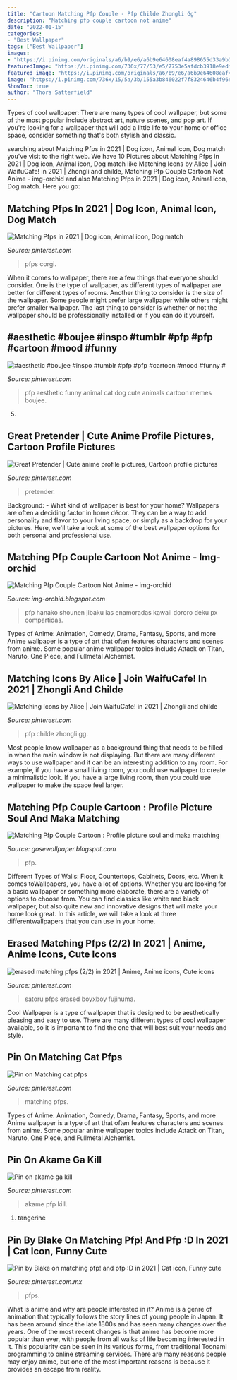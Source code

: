 ```yaml
---
title: "Cartoon Matching Pfp Couple - Pfp Childe Zhongli Gg"
description: "Matching pfp couple cartoon not anime"
date: "2022-01-15"
categories:
- "Best Wallpaper"
tags: ["Best Wallpaper"]
images:
- "https://i.pinimg.com/originals/a6/b9/e6/a6b9e64608eaf4a898655d33a9b1ebcc.jpg"
featuredImage: "https://i.pinimg.com/736x/77/53/e5/7753e5afdcb3918e9edf48f65ea9e413.jpg"
featured_image: "https://i.pinimg.com/originals/a6/b9/e6/a6b9e64608eaf4a898655d33a9b1ebcc.jpg"
image: "https://i.pinimg.com/736x/15/5a/3b/155a3b846022f7f8324646b4f96e6e53.jpg"
ShowToc: true
author: "Thora Satterfield"
---
```



Types of cool wallpaper:
There are many types of cool wallpaper, but some of the most popular include abstract art, nature scenes, and pop art. If you're looking for a wallpaper that will add a little life to your home or office space, consider something that's both stylish and classic.

	

		
searching about Matching Pfps in 2021 | Dog icon, Animal icon, Dog match you've visit to the right web. We have 10 Pictures about Matching Pfps in 2021 | Dog icon, Animal icon, Dog match like Matching Icons by Alice | Join WaifuCafe! in 2021 | Zhongli and childe, Matching Pfp Couple Cartoon Not Anime - img-orchid and also Matching Pfps in 2021 | Dog icon, Animal icon, Dog match. Here you go:
		
    
## Matching Pfps In 2021 | Dog Icon, Animal Icon, Dog Match

<img loading=lazy src="https://i.pinimg.com/736x/96/e0/86/96e086d93499c9e450eac1300f5817a8.jpg" onerror="this.onerror=null;this.src='https://tse4.mm.bing.net/th?id=OIP.-F2Iv5NvnVKjkSs6fG8fFwHaHa&amp;pid=15.1';" alt="Matching Pfps in 2021 | Dog icon, Animal icon, Dog match">

_Source: pinterest.com_

>pfps corgi. 

	

When it comes to wallpaper, there are a few things that everyone should consider. One is the type of wallpaper, as different types of wallpaper are better for different types of rooms. Another thing to consider is the size of the wallpaper. Some people might prefer large wallpaper while others might prefer smaller wallpaper. The last thing to consider is whether or not the wallpaper should be professionally installed or if you can do it yourself.

    
## #aesthetic #boujee #inspo #tumblr #pfp #pfp #cartoon #mood #funny #

<img loading=lazy src="https://i.pinimg.com/736x/61/65/c5/6165c59560435df9aa7bc1d42108e0e0.jpg" onerror="this.onerror=null;this.src='https://tse1.mm.bing.net/th?id=OIP.fuEVRbOltN-0v1C9UbH83gHaHa&amp;pid=15.1';" alt="#aesthetic #boujee #inspo #tumblr #pfp #pfp #cartoon #mood #funny #">

_Source: pinterest.com_

>pfp aesthetic funny animal cat dog cute animals cartoon memes boujee. 

	

5.

    
## Great Pretender | Cute Anime Profile Pictures, Cartoon Profile Pictures

<img loading=lazy src="https://i.pinimg.com/736x/21/bf/0e/21bf0eb4e1cc37026142b55583fd47b4.jpg" onerror="this.onerror=null;this.src='https://tse4.mm.bing.net/th?id=OIP.6NiqolKEbzKOXbvecLXbDAHaEK&amp;pid=15.1';" alt="Great Pretender | Cute anime profile pictures, Cartoon profile pictures">

_Source: pinterest.com_

>pretender. 

	

Background: - What kind of wallpaper is best for your home?
Wallpapers are often a deciding factor in home décor. They can be a way to add personality and flavor to your living space, or simply as a backdrop for your pictures. Here, we'll take a look at some of the best wallpaper options for both personal and professional use.

    
## Matching Pfp Couple Cartoon Not Anime - Img-orchid

<img loading=lazy src="https://i.pinimg.com/originals/a6/b9/e6/a6b9e64608eaf4a898655d33a9b1ebcc.jpg" onerror="this.onerror=null;this.src='https://tse4.mm.bing.net/th?id=OIP.p7cVp5mU6rcmBmVZI-xNzwAAAA&amp;pid=15.1';" alt="Matching Pfp Couple Cartoon Not Anime - img-orchid">

_Source: img-orchid.blogspot.com_

>pfp hanako shounen jibaku ias enamoradas kawaii dororo deku px compartidas. 

	

Types of Anime: Animation, Comedy, Drama, Fantasy, Sports, and more
Anime wallpaper is a type of art that often features characters and scenes from anime. Some popular anime wallpaper topics include Attack on Titan, Naruto, One Piece, and Fullmetal Alchemist.

    
## Matching Icons By Alice | Join WaifuCafe! In 2021 | Zhongli And Childe

<img loading=lazy src="https://i.pinimg.com/736x/12/08/98/12089890d41eff39d4f8c1a51e59bde2.jpg" onerror="this.onerror=null;this.src='https://tse3.mm.bing.net/th?id=OIP.wrFP1yz1Yh4zz4eSyYyCCAHaHa&amp;pid=15.1';" alt="Matching Icons by Alice | Join WaifuCafe! in 2021 | Zhongli and childe">

_Source: pinterest.com_

>pfp childe zhongli gg. 

	

Most people know wallpaper as a background thing that needs to be filled in when the main window is not displaying. But there are many different ways to use wallpaper and it can be an interesting addition to any room. For example, if you have a small living room, you could use wallpaper to create a minimalistic look. If you have a large living room, then you could use wallpaper to make the space feel larger.

    
## Matching Pfp Couple Cartoon : Profile Picture Soul And Maka Matching

<img loading=lazy src="https://i.pinimg.com/474x/3c/c5/19/3cc519066f59d845d2efdcca530ffe66.jpg" onerror="this.onerror=null;this.src='https://tse3.mm.bing.net/th?id=OIP.6XKEQpniY0lQNjSU-omsOwAAAA&amp;pid=15.1';" alt="Matching Pfp Couple Cartoon : Profile picture soul and maka matching">

_Source: gosewallpaper.blogspot.com_

>pfp. 

	

Different Types of Walls: Floor, Countertops, Cabinets, Doors, etc.
When it comes toWallpapers, you have a lot of options. Whether you are looking for a basic wallpaper or something more elaborate, there are a variety of options to choose from. You can find classics like white and black wallpaper, but also quite new and innovative designs that will make your home look great. In this article, we will take a look at three differentwallpapers that you can use in your home.

    
## Erased Matching Pfps (2/2) In 2021 | Anime, Anime Icons, Cute Icons

<img loading=lazy src="https://i.pinimg.com/736x/15/5a/3b/155a3b846022f7f8324646b4f96e6e53.jpg" onerror="this.onerror=null;this.src='https://tse1.mm.bing.net/th?id=OIP.L7oXzKSLWYtvJzG1_LtzzAHaHa&amp;pid=15.1';" alt="erased matching pfps (2/2) in 2021 | Anime, Anime icons, Cute icons">

_Source: pinterest.com_

>satoru pfps erased boyxboy fujinuma. 

	

Cool Wallpaper is a type of wallpaper that is designed to be aesthetically pleasing and easy to use. There are many different types of cool wallpaper available, so it is important to find the one that will best suit your needs and style.

    
## Pin On Matching Cat Pfps

<img loading=lazy src="https://i.pinimg.com/736x/93/12/12/931212ce05a27d971a16d90ef1da72a3.jpg" onerror="this.onerror=null;this.src='https://tse1.mm.bing.net/th?id=OIP.9PInJ6js5r0XlybM6x1jMAHaHa&amp;pid=15.1';" alt="Pin on Matching cat pfps">

_Source: pinterest.com_

>matching pfps. 

	

Types of Anime: Animation, Comedy, Drama, Fantasy, Sports, and more
Anime wallpaper is a type of art that often features characters and scenes from anime. Some popular anime wallpaper topics include Attack on Titan, Naruto, One Piece, and Fullmetal Alchemist.

    
## Pin On Akame Ga Kill

<img loading=lazy src="https://i.pinimg.com/736x/77/53/e5/7753e5afdcb3918e9edf48f65ea9e413.jpg" onerror="this.onerror=null;this.src='https://tse2.mm.bing.net/th?id=OIP.o8nkibucd79n75LtjC8ozAHaHa&amp;pid=15.1';" alt="Pin on akame ga kill">

_Source: pinterest.com_

>akame pfp kill. 

	

1. tangerine 

    
## Pin By Blake On Matching Pfp! And Pfp :D In 2021 | Cat Icon, Funny Cute

<img loading=lazy src="https://i.pinimg.com/736x/df/07/79/df0779d1b81809f7fcbdb89ead84bef8.jpg" onerror="this.onerror=null;this.src='https://tse4.mm.bing.net/th?id=OIP.y9w0XExSbm8CD87V65cJIgHaHa&amp;pid=15.1';" alt="Pin by Blake on matching pfp! and pfp :D in 2021 | Cat icon, Funny cute">

_Source: pinterest.com.mx_

>pfps. 

	

What is anime and why are people interested in it?
Anime is a genre of animation that typically follows the story lines of young people in Japan. It has been around since the late 1800s and has seen many changes over the years. One of the most recent changes is that anime has become more popular than ever, with people from all walks of life becoming interested in it. This popularity can be seen in its various forms, from traditional Toonami programming to online streaming services. There are many reasons people may enjoy anime, but one of the most important reasons is because it provides an escape from reality.

